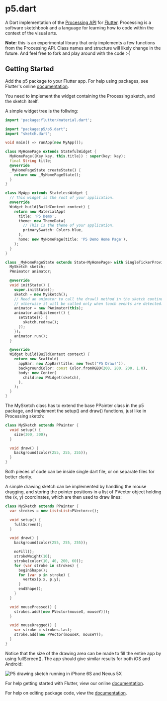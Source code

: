 # p5.dart

A Dart implementation of the [Processing API](https://processing.org/reference/) for [Flutter](https://flutter.io/). Processing is a software sketchbook and a language for learning how to code within the context of the visual arts.

**Note:** this is an experimental library that only implements a few functions from the Processing API. Class names and structure will likely change in the future. And feel free to fork and play around with the code :-)

## Getting Started

Add the p5 package to your Flutter app. For help using packages, see Flutter's online [documentation](https://flutter.io/using-packages/).

You need to implement the widget containing the Processing sketch, and the sketch itself.

A simple widget tree is the follwing:

```dart
import 'package:flutter/material.dart';

import "package:p5/p5.dart";
import "sketch.dart";

void main() => runApp(new MyApp());

class MyHomePage extends StatefulWidget {
  MyHomePage({Key key, this.title}) : super(key: key);
  final String title;
  @override
  _MyHomePageState createState() {
    return new _MyHomePageState();
  }
}

class MyApp extends StatelessWidget {
  // This widget is the root of your application.
  @override
  Widget build(BuildContext context) {
    return new MaterialApp(
      title: 'P5 Demo',
      theme: new ThemeData(
        // This is the theme of your application.
        primarySwatch: Colors.blue,
      ),
      home: new MyHomePage(title: 'P5 Demo Home Page'),
    );
  }
}

class _MyHomePageState extends State<MyHomePage> with SingleTickerProviderStateMixin {
  MySketch sketch;
  PAnimator animator;

  @override
  void initState() {
    super.initState();
    sketch = new MySketch();
    // Need an animator to call the draw() method in the sketch continuously,
    // otherwise it will be called only when touch events are detected.
    animator = new PAnimator(this);
    animator.addListener(() {
      setState(() {
        sketch.redraw();
      });
    });
    animator.run();
  }

  @override
  Widget build(BuildContext context) {
    return new Scaffold(
      appBar: new AppBar(title: new Text("P5 Draw!")),
      backgroundColor: const Color.fromRGBO(200, 200, 200, 1.0),
      body: new Center(
        child:new PWidget(sketch),
      ),
    );
  }
}

```

The MySketch class has to extend the base PPainter class in the p5 package, and implement the setup() and draw() functions, just like in Processing sketch:

```dart
class MySketch extends PPainter {
  void setup() {
    size(300, 300);
  }

  void draw() {
    background(color(255, 255, 255));
  }
}
```

Both pieces of code can be inside single dart file, or on separate files for better clarity.

A simple drawing sketch can be implemented by handling the mouse dragging, and storing the pointer positions in a list of PVector object holding the (x, y) coordinates, which are then used to draw lines:

```dart
class MySketch extends PPainter {
  var strokes = new List<List<PVector>>();

  void setup() {
    fullScreen();
  }

  void draw() {
    background(color(255, 255, 255));

    noFill();
    strokeWeight(10);
    stroke(color(10, 40, 200, 60));
    for (var stroke in strokes) {
      beginShape();
      for (var p in stroke) {
        vertex(p.x, p.y);
      }
      endShape();
    }
  }

  void mousePressed() {
    strokes.add([new PVector(mouseX, mouseY)]);
  }

  void mouseDragged() {
    var stroke = strokes.last;
    stroke.add(new PVector(mouseX, mouseY));
  }
}
```

Notice that the size of the drawing area can be made to fill the entire app by using fullScreen(). The app should give similar results for both iOS and Android:

![P5 drawing sketch running in iPhone 6S and Nexus 5X](http://processing.andrescolubri.net/libraries/p5.dart/p5dart.jpg)

For help getting started with Flutter, view our online [documentation](https://flutter.io/).

For help on editing package code, view the [documentation](https://flutter.io/developing-packages/).
